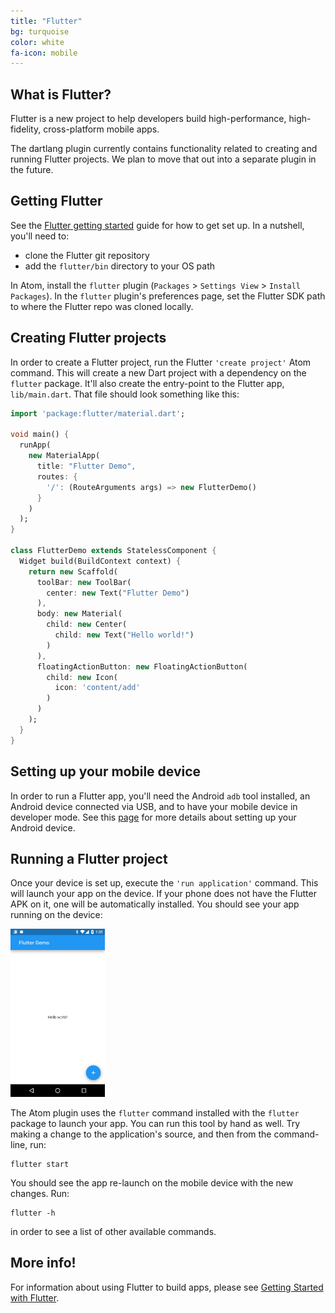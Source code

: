 ```yaml
---
title: "Flutter"
bg: turquoise
color: white  
fa-icon: mobile
---
```


## What is Flutter?

Flutter is a new project to help developers build high-performance,
high-fidelity, cross-platform mobile apps.

The dartlang plugin currently contains functionality related to creating and
running Flutter projects. We plan to move that out into a separate plugin in the
future.

## Getting Flutter

See the [Flutter getting started](http://flutter.io/getting-started/) guide for
how to get set up. In a nutshell, you'll need to:

- clone the Flutter git repository
- add the `flutter/bin` directory to your OS path

In Atom, install the `flutter` plugin (`Packages` > `Settings View` > `Install Packages`).
In the `flutter` plugin's preferences page, set the Flutter SDK path to where the
Flutter repo was cloned locally.

## Creating Flutter projects

In order to create a Flutter project, run the Flutter `'create project'` Atom
command. This will create a new Dart project with a dependency on the `flutter`
package. It'll also create the entry-point to the Flutter app, `lib/main.dart`.
That file should look something like this:

```dart
import 'package:flutter/material.dart';

void main() {
  runApp(
    new MaterialApp(
      title: "Flutter Demo",
      routes: {
        '/': (RouteArguments args) => new FlutterDemo()
      }
    )
  );
}

class FlutterDemo extends StatelessComponent {
  Widget build(BuildContext context) {
    return new Scaffold(
      toolBar: new ToolBar(
        center: new Text("Flutter Demo")
      ),
      body: new Material(
        child: new Center(
          child: new Text("Hello world!")
        )
      ),
      floatingActionButton: new FloatingActionButton(
        child: new Icon(
          icon: 'content/add'
        )
      )
    );
  }
}
```

## Setting up your mobile device

In order to run a Flutter app, you'll need the Android `adb` tool installed, an
Android device connected via USB, and to have your mobile device in developer
mode. See this
[page](https://flutter.github.io/getting-started/index.html#setting-up-your-android-device)
for more details about setting up your Android device.

## Running a Flutter project

Once your device is set up, execute the `'run application'` command. This will
launch your app on the device. If your phone does not have the Flutter APK on
it, one will be automatically installed. You should see your app running on the
device:

<img src="img/flutter_screen.png" width="30%" class="img-centered"/>

The Atom plugin uses the `flutter` command installed with the `flutter` package
to launch your app. You can run this tool by hand as well. Try making a change to
the application's source, and then from the command-line, run:

    flutter start

You should see the app re-launch on the mobile device with the new changes. Run:

    flutter -h

in order to see a list of other available commands.

## More info!

For information about using Flutter to build apps, please see
[Getting Started with Flutter](https://flutter.github.io/getting-started/).
